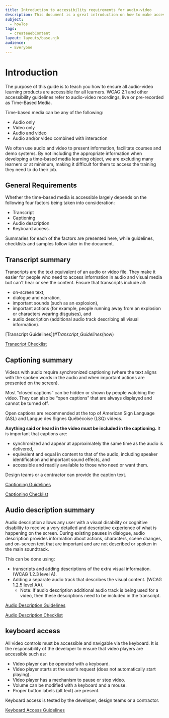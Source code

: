 ```yaml
---
title: Introduction to accessibility requirements for audio-video
description: This document is a great introduction on how to make accessible video for a communication advisor audience which are in between the web author and the content expert.
subject:
  - howTos
tags:
  - createWebContent
layout: layouts/base.njk
audience:
  - Everyone
---
```


# Introduction
The purpose of this guide is to teach you how to ensure all audio-video learning products are accessible for all learners. WCAG 2.1 and other accessibility guidelines refer to audio-video recordings, live or pre-recorded as Time-Based Media.

Time-based media can be any of the following:

- Audio only
- Video only
- Audio and video
- Audio and/or video combined with interaction

We often use audio and video to present information, facilitate courses and demo systems. By not including the appropriate information when developing a time-based media learning object, we are excluding many learners or at minimum, making it difficult for them to access the training they need to do their job.

## General Requirements
Whether the time-based media is accessible largely depends on the following four factors being taken into consideration:

- Transcript
- Captioning
- Audio description
- Keyboard access.

Summaries for each of the factors are presented here, while guidelines, checklists and samples follow later in the document.

## Transcript summary
Transcripts are the text equivalent of an audio or video file. They make it easier for people who need to access information in audio and visual media but can't hear or see the content. Ensure that transcripts include all:

- on-screen text,
- dialogue and narration,
- important sounds (such as an explosion),
- important actions (for example, people running away from an explosion or characters wearing disguises), and
- audio description (additional audio track describing all visual information).

[Transcript Guidelines](#_Transcript_Guidelines_(how)

[Transcript Checklist](#_Transcript_Checklist)

## Captioning summary
Videos with audio require synchronized captioning (where the text aligns with the spoken words in the audio and when important actions are presented on the screen).

Most “closed captions” can be hidden or shown by people watching the video. They can also be “open captions” that are always displayed and cannot be turned off.

Open captions are recommended at the top of American Sign Language (ASL) and Langue des Signes Québécoise (LSQ) videos.

**Anything said or heard in the video must be included in the captioning.** It is important that captions are:
- synchronized and appear at approximately the same time as the audio is delivered,
- equivalent and equal in content to that of the audio, including speaker identification and important sound effects, and
- accessible and readily available to those who need or want them.

Design teams or a contractor can provide the caption text.

[Captioning Guidelines](./captioning-guidelines.md)

[Captioning Checklist](/en/captioning-checklist/)

## Audio description summary
Audio description allows any user with a visual disability or cognitive disability to receive a very detailed and descriptive experience of what is happening on the screen. During existing pauses in dialogue, audio description provides information about actions, characters, scene changes, and on-screen text that are important and are not described or spoken in the main soundtrack.

This can be done using:

- transcripts and adding descriptions of the extra visual information. (WCAG 1.2.3 level A).
- Adding a separate audio track that describes the visual content. (WCAG 1.2.5 level AA).
  - Note: If audio description additional audio track is being used for a video, then these descriptions need to be included in the transcript.

[Audio Description Guidelines](/en/audio-description-guidelines/)

[Audio Description Checklist](/en/audio-description-checklist/)

## keyboard access
All video controls must be accessible and navigable via the keyboard. It is the responsibility of the developer to ensure that video players are accessible such as:

- Video player can be operated with a keyboard.
- Video player starts at the user’s request (does not automatically start playing).
- Video player has a mechanism to pause or stop video.
- Volume can be modified with a keyboard and a mouse.
- Proper button labels (alt text) are present.

Keyboard access is tested by the developer, design teams or a contractor.

[Keyboard Access Guidelines](#_Time-based_Media_Player)

